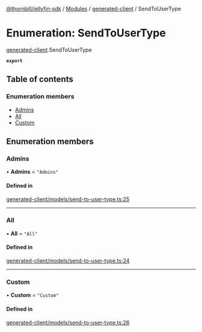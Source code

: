 [@thornbill/jellyfin-sdk](../README.md) / [Modules](../modules.md) / [generated-client](../modules/generated_client.md) / SendToUserType

# Enumeration: SendToUserType

[generated-client](../modules/generated_client.md).SendToUserType

**`export`**

## Table of contents

### Enumeration members

- [Admins](generated_client.SendToUserType.md#admins)
- [All](generated_client.SendToUserType.md#all)
- [Custom](generated_client.SendToUserType.md#custom)

## Enumeration members

### Admins

• **Admins** = `"Admins"`

#### Defined in

[generated-client/models/send-to-user-type.ts:25](https://github.com/thornbill/jellyfin-sdk-typescript/blob/3ae780a/src/generated-client/models/send-to-user-type.ts#L25)

___

### All

• **All** = `"All"`

#### Defined in

[generated-client/models/send-to-user-type.ts:24](https://github.com/thornbill/jellyfin-sdk-typescript/blob/3ae780a/src/generated-client/models/send-to-user-type.ts#L24)

___

### Custom

• **Custom** = `"Custom"`

#### Defined in

[generated-client/models/send-to-user-type.ts:26](https://github.com/thornbill/jellyfin-sdk-typescript/blob/3ae780a/src/generated-client/models/send-to-user-type.ts#L26)
